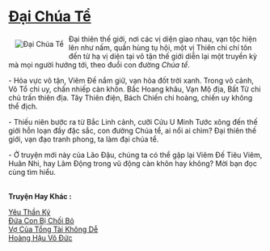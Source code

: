 <a href="https://utruyen.com/dai-chua-te/10622/" title="Đại Chúa Tể"><h1>Đại Chúa Tể</h1></a><div style="display:table"><img align="right" style="float: left; padding: 10px;" src="https://utruyen.com/images/story/200x260/dai-chua-te.jpg" alt="Đại Chúa Tể">Đại thiên thế giới, nơi các vị diện giao nhau, vạn tộc hiện lên như nấm, quần hùng tụ hội, một vị Thiên chi chí tôn đến từ hạ vị diện tại vô tận thế giới diễn lại một truyền kỳ mà mọi người hướng tới, theo đuổi con đường <em>Chúa tể</em>.<p></p>- Hỏa vực vô tận, Viêm Đế nắm giữ, vạn hỏa đốt trời xanh. Trong võ cảnh, Võ Tổ chi uy, chấn nhiếp càn khôn. Bắc Hoang khâu, Vạn Mộ địa, Bất Tử chi chủ trấn thiên địa. Tây Thiên điện, Bách Chiến chi hoàng, chiến uy không thể địch.<p></p>- Thiếu niên bước ra từ Bắc Linh cảnh, cưỡi Cửu U Minh Tước xông đến thế giới hỗn loạn đầy đặc sắc, con đường Chúa tể, ai nổi ai chìm? Đại thiên thế giới, vạn đạo tranh phong, ta làm đại chúa tể.<p></p>- Ở truyện mới này của Lão Đậu, chúng ta có thể gặp lại Viêm Đế Tiêu Viêm, Huân Nhi, hay Lâm Động trong vũ động càn khôn hay không? Mời bạn đọc cùng tìm hiểu.</div><p><br><b>Truyện Hay Khác :</b></p><a href="https://utruyen.com/yeu-than-ky/16810/" alt="Yêu Thần Ký">Yêu Thần Ký</a><br/><a href="https://www.wattpad.com/story/205749981-%C4%91%E1%BB%A9a-con-b%E1%BB%8B-ch%E1%BB%91i-b%E1%BB%8F" alt="Đứa Con Bị Chối Bỏ">Đứa Con Bị Chối Bỏ</a><br/><a href="https://github.com/quanluxury/ngontinhhot/tree/master/truyenhay/19168/" alt="Vợ Của Tổng Tài Không Dễ">Vợ Của Tổng Tài Không Dễ</a><br/><a href="https://github.com/quanluxury/truyenhot/tree/master/truyenhay/17823/" alt="Hoàng Hậu Vô Đức">Hoàng Hậu Vô Đức</a><br/>